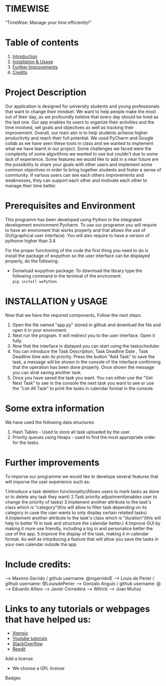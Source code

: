


# TIMEWISE
"TimeWise: Manage your time efficiently!"

# Table of contents
1. [Introduction](#introduction)
2. [Installation & Usage](#Installation-&-Usage)
3. [Further Improvements](#Further-Improvements)
4. [Credits](#credits)

# Project Description
Our application is designed for university students and young professionals that want to change their mindset. We want to help people make the most out of their day, as we profoundly beleive that every day should be lived as the last one. Our app enables its users to organize their activities and the time involved, set goals and objectives as well as tracking their improvement. Overall, our main aim is to help students acheive higher productivity and reach their full potential. We used PyCharm and Google collab as we have seen these tools in class and we wanted to implement what we have learnt in our project. Some challenges we faced were the complexity of some algorithms we wanted to use but couldn't due to some lack of experience. Some features we would like to add in a near future are the possibility to share your goals with other users and implement some common objectives in order to bring together students and foster a sense of community. If various users can see each others improvements and weaknesses, they can support each other and motivate each other to manage their time better.  

# Prerequisites and Environment
This programm has been developed using Python in the integrated development environment Pycharm. To use our programm you will require to have an enviroment that works properly and that allows the use of GUI(graphical user interface). You will also require to have a version of pythonm higher than 3.4

For the proper functioning of the code the first thing you need to do is install the package of wxpython so the user interface can be displayed properly, do the following:
  - Donwload wxpython package:
To download the library type the following command in the terminal of the enviroment:  
    ```pip install wxPython ``` 
  
# INSTALLATION y USAGE

Now that we have the required components, Follow the next steps:

 1. Open the file named "app.py" stored in github and download the file and open it in your enviroment.
 2. Next run the program. It will redirect you to the user interface. Open it fully.
 3. Now that the interface is diplayed you can start using the taskscheduler.
 4. You can introduce the Task Description, Task Deadline Date , Task Deadline time adn its priority. Press the button "Add Task" to save the task, a message will be shown in the console of the interface confirming that the operation has been done properly. Once shown the message you can strat saving another task.
 5. Once you have saved the task you want. You can either use the "Get Next Task" to see in the console the next task you want to see or use the "List All Task" to print the tasks in calendar format in the console. 
 

# Some extra information
We have used the following data structures:

  1. Hash Tables - Used to store all task uploaded by the user. 
  2. Priority queues using Heaps - used to find the most appropriate order for the tasks.  

# Further improvements

To imporve our programme we would like to develope several features that will imporve the user experience such as:

1.Introduce a task deletion functionality(Allows users to mark tasks as done or to delete any task they want)
2.Task priority adjustment(enables user to change the priority of tasks)
3.Implement another attribute to the task's class which is "category"(this will allow to filter task depending on its category in case the user wants to only display certain relaited tasks)
4.Implement another attribute to the task's class which is "duration"(this will help to better fit in task and structure the calendar better.)
4.Improve GUI by making it more use friendly, including a log in and personalice better the use of the app.
5.Improve the display of the task, making it in calendar format. As well as intrpducing a feature that will allow you save the tasks in your own calendar outside the app. 


# Include credits:

--> Maximo Garrido /  github username: @mgarridoIE
--> Louis de Perier / github username: @LouisdePerier
--> Gonzalo Angulo /  github username: @
--> Eduardo Alfaro
--> Javier Corredera
--> Wilrick
--> Juan Muñoz

# Links to any tutorials or webpages that have helped us:
- [Xtensio](https://xtensio.com/)
- [Youtube tutorials](https://www.youtube.com/)
- [StackOverflow](https://stackoverflow.com/)
- [Reedit](https://www.reddit.com/)

Add a license
- We choose a GPL license

Badges

